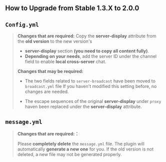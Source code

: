 ## How to Upgrade from Stable 1.3.X to 2.0.0


## ```Config.yml```
> 
> **Changes that are required:**
Copy the **server-display** attribute from the **old version** to the new version's 
> * **server-display** section **(you need to copy all content fully)**.
> * **Depending on your needs**, add the server ID under the channel field 
> to enable **local cross-server** chat.
>
> **Changes that may be required:**
> * The two fields related to ``server-broadcast`` have been moved to ``broadcast.yml`` file
> If you haven't modified this setting before, no changes are needed.
> 
> * The escape sequences of the original **server-display** under ``proxy`` haven been
> replaced under the **server-display** attribute.

## ``message.yml``
>
> **Changes that are required:：**
> 
> Please **completely delete** the ``message.yml`` file. The plugin will automatically **generate a new one** for you.
> If the old version is not deleted, a new file may not be generated properly.